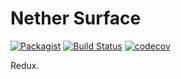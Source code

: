 # Nether Surface

[![Packagist](https://img.shields.io/packagist/v/netherphp/surface.svg?style=for-the-badge)](https://packagist.org/packages/netherphp/surface)
[![Build Status](https://img.shields.io/github/actions/workflow/status/netherphp/surface/phpunit.yml?style=for-the-badge)](https://github.com/netherphp/surface/actions)
[![codecov](https://img.shields.io/codecov/c/gh/netherphp/surface?style=for-the-badge&token=VQC48XNBS2)](https://codecov.io/gh/netherphp/surface)

Redux.
